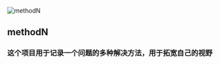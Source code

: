 ![](http://s16.sinaimg.cn/large/005PxX9dzy7oOcEBMAfdf&690 "methodN")
## methodN
### 这个项目用于记录一个问题的多种解决方法，用于拓宽自己的视野
